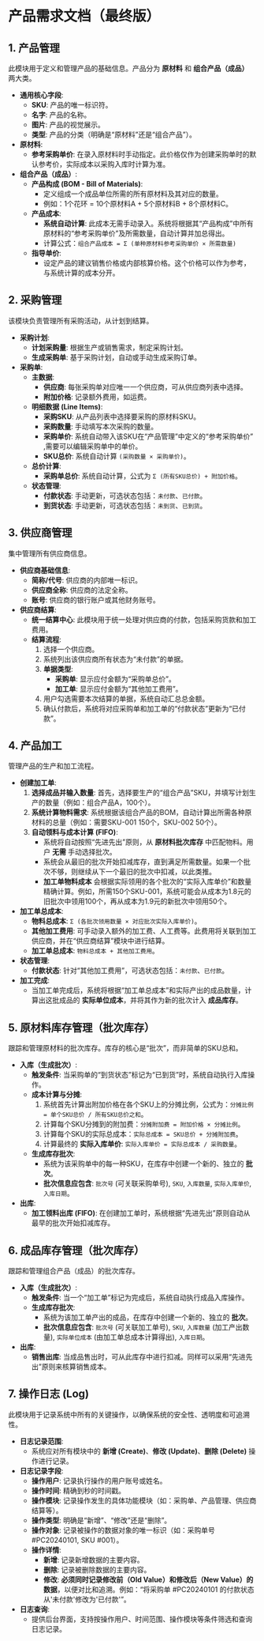 # 产品需求文档（最终版）

## 1. 产品管理

此模块用于定义和管理产品的基础信息。产品分为 **原材料** 和 **组合产品（成品）** 两大类。

* **通用核心字段**:
    * **SKU**: 产品的唯一标识符。
    * **名字**: 产品的名称。
    * **图片**: 产品的视觉展示。
    * **类型**: 产品的分类（明确是“原材料”还是“组合产品”）。
* **原材料**:
    * **参考采购单价**: 在录入原材料时手动指定。此价格仅作为创建采购单时的默认参考价，实际成本以采购入库时计算为准。
* **组合产品（成品）**:
    * **产品构成 (BOM - Bill of Materials)**:
        * 定义组成一个成品单位所需的所有原材料及其对应的数量。
        * 例如：1个花环 = 10个原材料A + 5个原材料B + 8个原材料C。
    * **产品成本**:
        * **系统自动计算**: 此成本无需手动录入。系统将根据其“产品构成”中所有原材料的“参考采购单价”及所需数量，自动计算并加总得出。
        * 计算公式：`组合产品成本 = Σ (单种原材料参考采购单价 × 所需数量)`
    * **指导单价**:
        * 设定产品的建议销售价格或内部核算价格。这个价格可以作为参考，与系统计算的成本分开。

## 2. 采购管理

该模块负责管理所有采购活动，从计划到结算。

* **采购计划**:
    * **计划采购量**: 根据生产或销售需求，制定采购计划。
    * **生成采购单**: 基于采购计划，自动或手动生成采购订单。
* **采购单**:
    * **主数据**:
        * **供应商**: 每张采购单对应唯一一个供应商，可从供应商列表中选择。
        * **附加价格**: 记录额外费用，如运费。
    * **明细数据 (Line Items)**:
        * **采购SKU**: 从产品列表中选择要采购的原材料SKU。
        * **采购数量**: 手动填写本次采购的数量。
        * **采购单价**: 系统自动带入该SKU在“产品管理”中定义的“参考采购单价” ,需要可以编辑采购单中的单价。
        * **SKU总价**: 系统自动计算 `(采购数量 × 采购单价)`。
    * **总价计算**:
        * **采购单总价**: 系统自动计算，公式为 `Σ (所有SKU总价) + 附加价格`。
    * **状态管理**:
        * **付款状态**: 手动更新，可选状态包括：`未付款`、`已付款`。
        * **到货状态**: 手动更新，可选状态包括：`未到货`、`已到货`。

## 3. 供应商管理

集中管理所有供应商信息。

* **供应商基础信息**:
    * **简称/代号**: 供应商的内部唯一标识。
    * **供应商全称**: 供应商的法定全称。
    * **账号**: 供应商的银行账户或其他财务账号。
* **供应商结算**:
    * **统一结算中心**: 此模块用于统一处理对供应商的付款，包括采购货款和加工费用。
    * **结算流程**:
        1. 选择一个供应商。
        2. 系统列出该供应商所有状态为“未付款”的单据。
        3. **单据类型**:
            * **采购单**: 显示应付金额为“采购单总价”。
            * **加工单**: 显示应付金额为“其他加工费用”。
        4. 用户勾选需要本次结算的单据，系统自动汇总总金额。
        5. 确认付款后，系统将对应采购单和加工单的“付款状态”更新为“已付款”。

## 4. 产品加工

管理产品的生产和加工流程。

* **创建加工单**:
    1. **选择成品并输入数量**: 首先，选择要生产的“组合产品”SKU，并填写计划生产的数量（例如：组合产品A，100个）。
    2. **系统计算物料需求**: 系统根据该组合产品的BOM，自动计算出所需各种原材料的总量（例如：需要SKU-001 150个，SKU-002 50个）。
    3. **自动领料与成本计算 (FIFO)**:
        * 系统将自动按照“先进先出”原则，从 **原材料批次库存** 中匹配物料。用户 **无需** 手动选择批次。
        * 系统会从最旧的批次开始扣减库存，直到满足所需数量。如果一个批次不够，则继续从下一个最旧的批次中扣减，以此类推。
        * **加工单物料成本** 会根据实际领用的各个批次的“实际入库单价”和数量精确计算。例如，所需150个SKU-001，系统可能会从成本为1.8元的旧批次中领用100个，再从成本为1.9元的新批次中领用50个。
* **加工单总成本**:
    * **物料总成本**: `Σ (各批次领用数量 × 对应批次实际入库单价)`。
    * **其他加工费用**: 可手动录入额外的加工费、人工费等。此费用将关联到加工供应商，并在“供应商结算”模块中进行结算。
    * **加工单总成本**: `物料总成本 + 其他加工费用`。
* **状态管理**:
    * **付款状态**: 针对“其他加工费用”，可选状态包括：`未付款`、`已付款`。
* **加工完成**:
    * 当加工单完成后，系统将根据“加工单总成本”和实际产出的成品数量，计算出这批成品的 **实际单位成本**，并将其作为新的批次计入 **成品库存**。

## 5. 原材料库存管理（批次库存）

跟踪和管理原材料的批次库存。库存的核心是“批次”，而非简单的SKU总和。

* **入库（生成批次）**:
    * **触发条件**: 当采购单的“到货状态”标记为“已到货”时，系统自动执行入库操作。
    * **成本计算与分摊**:
        1. 系统首先计算出附加价格在各个SKU上的分摊比例，公式为：`分摊比例 = 单个SKU总价 / 所有SKU总价之和`。
        2. 计算每个SKU分摊到的附加费：`分摊附加费 = 附加价格 × 分摊比例`。
        3. 计算每个SKU的实际总成本：`实际总成本 = SKU总价 + 分摊附加费`。
        4. 计算最终的 **实际入库单价**: `实际入库单价 = 实际总成本 / 采购数量`。
    * **生成库存批次**:
        * 系统为该采购单中的每一种SKU，在库存中创建一个新的、独立的 **批次**。
        * **批次信息应包含**: `批次号` (可关联采购单号), `SKU`, `入库数量`, `实际入库单价`, `入库日期`。
* **出库**:
    * **加工领料出库 (FIFO)**: 在创建加工单时，系统根据“先进先出”原则自动从最早的批次开始扣减库存。

## 6. 成品库存管理（批次库存）

跟踪和管理组合产品（成品）的批次库存。

* **入库（生成批次）**:
    * **触发条件**: 当一个“加工单”标记为完成后，系统自动执行成品入库操作。
    * **生成库存批次**:
        * 系统为该加工单产出的成品，在库存中创建一个新的、独立的 **批次**。
        * **批次信息应包含**: `批次号` (可关联加工单号), `SKU`, `入库数量` (加工产出数量), `实际单位成本` (由加工单总成本计算得出), `入库日期`。
* **出库**:
    * **销售出库**: 当成品售出时，可从此库存中进行扣减。同样可以采用“先进先出”原则来核算销售成本。

## 7. 操作日志 (Log)

此模块用于记录系统中所有的关键操作，以确保系统的安全性、透明度和可追溯性。

* **日志记录范围**:
    * 系统应对所有模块中的 **新增 (Create)**、**修改 (Update)**、**删除 (Delete)** 操作进行记录。
* **日志记录字段**:
    * **操作用户**: 记录执行操作的用户账号或姓名。
    * **操作时间**: 精确到秒的时间戳。
    * **操作模块**: 记录操作发生的具体功能模块（如：采购单、产品管理、供应商结算等）。
    * **操作类型**: 明确是“新增”、“修改”还是“删除”。
    * **操作对象**: 记录被操作的数据对象的唯一标识（如：采购单号 #PC20240101, SKU #001）。
    * **操作详情**:
        * **新增**: 记录新增数据的主要内容。
        * **删除**: 记录被删除数据的主要内容。
        * **修改**: **必须同时记录修改前（Old Value）和修改后（New Value）的数据**，以便对比和追溯。例如：“将采购单 #PC20240101 的付款状态从'未付款'修改为'已付款'”。
* **日志查询**:
    * 提供后台界面，支持按操作用户、时间范围、操作模块等条件筛选和查询日志记录。